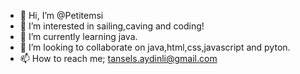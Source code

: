 - 👋 Hi, I’m @Petitemsi
- 👀 I’m interested in sailing,caving and coding!
- 🌱 I’m currently learning java.
- 💞️ I’m looking to collaborate on java,html,css,javascript and pyton.
- 📫 How to reach me; tansels.aydinli@gmail.com

